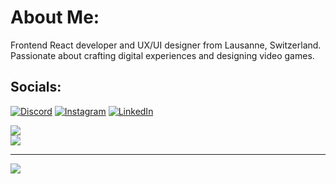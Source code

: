 # About Me:
Frontend React developer and UX/UI designer from Lausanne, Switzerland. Passionate about crafting digital experiences and designing video games.

## Socials:
[![Discord](https://img.shields.io/badge/Discord-%237289DA.svg?logo=discord&logoColor=white)](https://discord.gg/wheazel#8878) [![Instagram](https://img.shields.io/badge/Instagram-%23E4405F.svg?logo=Instagram&logoColor=white)](https://instagram.com/robertobendi) [![LinkedIn](https://img.shields.io/badge/LinkedIn-%230077B5.svg?logo=linkedin&logoColor=white)](https://linkedin.com/in/https://www.linkedin.com/in/robertobendi/) 

![](https://github-readme-streak-stats.herokuapp.com/?user=robertobendi&theme=dark&hide_border=true)<br/>
![](https://github-readme-stats.vercel.app/api/top-langs/?username=robertobendi&theme=dark&hide_border=true&include_all_commits=true&count_private=true&layout=compact)

---
[![](https://visitcount.itsvg.in/api?id=robertobendi&icon=0&color=9)](https://visitcount.itsvg.in)

<!-- Proudly created with GPRM ( https://gprm.itsvg.in ) -->
